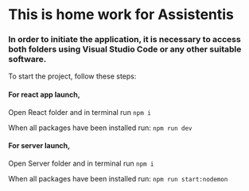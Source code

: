 # This is home work for Assistentis

### In order to initiate the application, it is necessary to access both folders using Visual Studio Code or any other suitable software.

To start the project, follow these steps:

#### For react app launch,

Open React folder and in terminal run ```npm i```

When all packages have been installed run: ```npm run dev```

#### For server launch,

Open Server folder and in terminal run `npm i`

When all packages have been installed run: `npm run start:nodemon`

